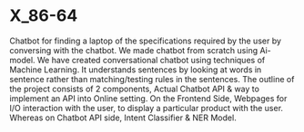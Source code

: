 # X_86-64
Chatbot for finding a laptop of the specifications required by the user by conversing with the chatbot. We made chatbot from scratch using Ai-model.
We have created conversational chatbot using techniques of Machine Learning. It understands sentences by looking at words in sentence rather than matching/testing rules in the sentences. The outline of the project consists of 2 components, Actual Chatbot API & way to implement an API into Online setting.
On the Frontend Side, Webpages for I/O interaction with the user, to display a particular product with the user.
Whereas on Chatbot API side, Intent Classifier & NER Model.
